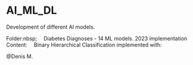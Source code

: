 # AI_ML_DL

Development of different AI models.<br>

Folder:nbsp;     &emsp;Diabetes Diagnoses - 14 ML models. 2023 implementation<br>
Content:    &emsp;Binary Hierarchical Classification implemented with:

@Denis M.
